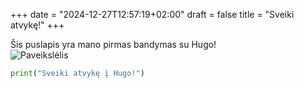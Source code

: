 +++
date = "2024-12-27T12:57:19+02:00"
draft = false
title = "Sveiki atvykę!"
+++

Šis puslapis yra mano pirmas bandymas su Hugo!  
![Paveikslėlis](https://w7.pngwing.com/pngs/895/199/png-transparent-spider-man-heroes-download-with-transparent-background-free-thumbnail.png)

```python
print("Sveiki atvykę į Hugo!")
